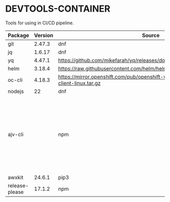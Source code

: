 DEVTOOLS-CONTAINER
===

Tools for using in CI/CD pipeline.

Package | Version | Source | Description
--- | --- | --- | ---
git | 2.47.3 | dnf | |
jq | 1.6.17 | dnf |
yq | 4.47.1 | https://github.com/mikefarah/yq/releases/download/v4.47.1/yq_linux_amd64 | 
helm | 3.18.4 | https://raw.githubusercontent.com/helm/helm/main/scripts/get-helm-3 |
oc-cli | 4.18.3 | https://mirror.openshift.com/pub/openshift-v4/clients/ocp/4.18.3/openshift-client-linux.tar.gz |
nodejs | 22 | dnf
ajv-cli | | npm | Command line interface for ajv, one of the fastest json schema validators. Supports JSON, JSON5, and YAML.
awxkit | 24.6.1 | pip3 | 
release-please | 17.1.2 | npm |

